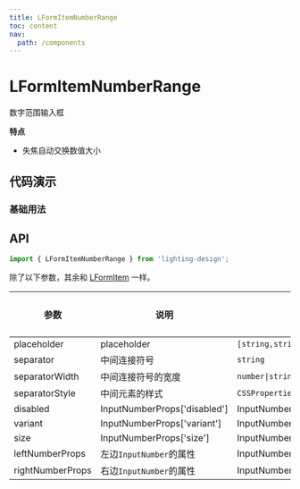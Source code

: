 ```yaml
---
title: LFormItemNumberRange
toc: content
nav:
  path: /components
---
```


# LFormItemNumberRange

数字范围输入框

**特点**

- 失焦自动交换数值大小

## 代码演示

### 基础用法

<code src='./demos/demo.tsx'></code>

## API

```ts
import { LFormItemNumberRange } from 'lighting-design';
```

除了以下参数，其余和 [LFormItem](/components/form-item#api) 一样。

| 参数             | 说明                         | 类型                         | 默认值 |
| ---------------- | ---------------------------- | ---------------------------- | ------ |
| placeholder      | placeholder                  | `[string,string]`            | `-`    |
| separator        | 中间连接符号                 | `string`                     | `'~'`  |
| separatorWidth   | 中间连接符号的宽度           | `number\|string`             | `30`   |
| separatorStyle   | 中间元素的样式               | `CSSProperties`              | `-`    |
| disabled         | InputNumberProps['disabled'] | InputNumberProps['disabled'] | `-`    |
| variant          | InputNumberProps['variant']  | InputNumberProps['variant']  | `-`    |
| size             | InputNumberProps['size']     | InputNumberProps['size']     | `-`    |
| leftNumberProps  | 左边`InputNumber`的属性      | InputNumberProps             | `-`    |
| rightNumberProps | 右边`InputNumber`的属性      | InputNumberProps             | `-`    |
